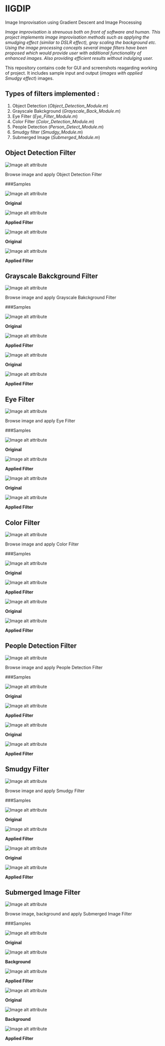 # IIGDIP

Image Improvisation using Gradient Descent and Image Processing 

*Image improvisation is strenuous both on front of software and human.*
*This project implements image improvisation methods such as applying the smudging effect (similar to DSLR effect), gray scaling the background etc.*
*Using the image processing concepts several image filters have been proposed which would provide user with additional functionality of enhanced images.*
*Also providing efficient results without indulging user.*

This repository contains code for GUI and screenshots reagarding working of project.
It includes sample input and output (*images with applied Smudgy effect*) images.

## Types of filters implemented :
1. Object Detection (*Object_Detection_Module.m*)
2. Grayscale Bakckground (*Grayscale_Back_Module.m*)
3. Eye Filter (*Eye_Filter_Module.m*)
4. Color Filter (*Color_Detection_Module.m*)
5. People Detection (*Person_Detect_Module.m*)
6. Smudgy filter (*Smudgy_Module.m*)
7. Submerged Image (*Submerged_Module.m*)

## Object Detection Filter


![Image alt attribute](https://github.com/jass-singh/IIGDIP/blob/master/Screen%20Shots/ObjDet.png)

Browse image and apply Object Detection Filter

###Samples

![Image alt attribute](https://github.com/jass-singh/IIGDIP/blob/master/Screen%20Shots/obd1a.png)

**Original**

![Image alt attribute](https://github.com/jass-singh/IIGDIP/blob/master/Screen%20Shots/obd1b.png)

**Applied Filter**

![Image alt attribute](https://github.com/jass-singh/IIGDIP/blob/master/Screen%20Shots/obd2a.png)

**Original**

![Image alt attribute](https://github.com/jass-singh/IIGDIP/blob/master/Screen%20Shots/obd2b.png)

**Applied Filter**


## Grayscale Bakckground Filter


![Image alt attribute](https://github.com/jass-singh/IIGDIP/blob/master/Screen%20Shots/GrayBack.png)

Browse image and apply Grayscale Bakckground Filter

###Samples

![Image alt attribute](https://github.com/jass-singh/IIGDIP/blob/master/Screen%20Shots/gra1a.png)

**Original**

![Image alt attribute](https://github.com/jass-singh/IIGDIP/blob/master/Screen%20Shots/gra1b.png)

**Applied Filter**

![Image alt attribute](https://github.com/jass-singh/IIGDIP/blob/master/Screen%20Shots/gra2a.png)

**Original**

![Image alt attribute](https://github.com/jass-singh/IIGDIP/blob/master/Screen%20Shots/gra2b.png)

**Applied Filter**


## Eye Filter


![Image alt attribute](https://github.com/jass-singh/IIGDIP/blob/master/Screen%20Shots/EyeFilter.png)

Browse image and apply Eye Filter

###Samples

![Image alt attribute](https://github.com/jass-singh/IIGDIP/blob/master/Screen%20Shots/eye1a.png)

**Original**

![Image alt attribute](https://github.com/jass-singh/IIGDIP/blob/master/Screen%20Shots/eye1b.png)

**Applied Filter**

![Image alt attribute](https://github.com/jass-singh/IIGDIP/blob/master/Screen%20Shots/eye2a.png)

**Original**

![Image alt attribute](https://github.com/jass-singh/IIGDIP/blob/master/Screen%20Shots/eye2b.png)

**Applied Filter**


## Color Filter


![Image alt attribute](https://github.com/jass-singh/IIGDIP/blob/master/Screen%20Shots/ColorDet.png)

Browse image and apply Color Filter

###Samples

![Image alt attribute](https://github.com/jass-singh/IIGDIP/blob/master/Screen%20Shots/col1a.png)

**Original**

![Image alt attribute](https://github.com/jass-singh/IIGDIP/blob/master/Screen%20Shots/col1b.png)

**Applied Filter**

![Image alt attribute](https://github.com/jass-singh/IIGDIP/blob/master/Screen%20Shots/col2a.png)

**Original**

![Image alt attribute](https://github.com/jass-singh/IIGDIP/blob/master/Screen%20Shots/col2b.png)

**Applied Filter**


## People Detection Filter


![Image alt attribute](https://github.com/jass-singh/IIGDIP/blob/master/Screen%20Shots/PeopleDet.png)

Browse image and apply People Detection Filter

###Samples

![Image alt attribute](https://github.com/jass-singh/IIGDIP/blob/master/Screen%20Shots/peo1a.png)

**Original**

![Image alt attribute](https://github.com/jass-singh/IIGDIP/blob/master/Screen%20Shots/peo1b.png)

**Applied Filter**

![Image alt attribute](https://github.com/jass-singh/IIGDIP/blob/master/Screen%20Shots/peo2a.png)

**Original**

![Image alt attribute](https://github.com/jass-singh/IIGDIP/blob/master/Screen%20Shots/peo2b.png)

**Applied Filter**


## Smudgy Filter


![Image alt attribute](https://github.com/jass-singh/IIGDIP/blob/master/Screen%20Shots/SmudgyEffect.png)

Browse image and apply Smudgy Filter

###Samples

![Image alt attribute](https://github.com/jass-singh/IIGDIP/blob/master/Screen%20Shots/smu1a.png)

**Original**

![Image alt attribute](https://github.com/jass-singh/IIGDIP/blob/master/Screen%20Shots/smu1b.png)

**Applied Filter**

![Image alt attribute](https://github.com/jass-singh/IIGDIP/blob/master/Screen%20Shots/smu2a.png)

**Original**

![Image alt attribute](https://github.com/jass-singh/IIGDIP/blob/master/Screen%20Shots/smu2b.png)

**Applied Filter**


## Submerged Image Filter


![Image alt attribute](https://github.com/jass-singh/IIGDIP/blob/master/Screen%20Shots/SubImg.png)

Browse image, background and apply Submerged Image Filter

###Samples

![Image alt attribute](https://github.com/jass-singh/IIGDIP/blob/master/Screen%20Shots/sub1a.png)

**Original**

![Image alt attribute](https://github.com/jass-singh/IIGDIP/blob/master/Screen%20Shots/sub1b.png)

**Background**

![Image alt attribute](https://github.com/jass-singh/IIGDIP/blob/master/Screen%20Shots/sub1c.png)

**Applied Filter**

![Image alt attribute](https://github.com/jass-singh/IIGDIP/blob/master/Screen%20Shots/sub2a.png)

**Original**

![Image alt attribute](https://github.com/jass-singh/IIGDIP/blob/master/Screen%20Shots/sub2b.png)

**Background**

![Image alt attribute](https://github.com/jass-singh/IIGDIP/blob/master/Screen%20Shots/sub2c.png)

**Applied Filter**




